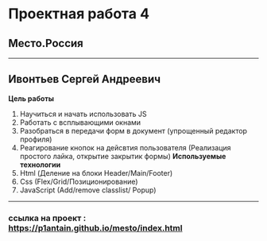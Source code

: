 # Проектная работа 4 
## Место.Россия 
______
## Ивонтьев Сергей Андреевич 
__Цель работы__
1. Научиться и начать использовать JS 
2. Работать с всплывающими окнами
3. Разобраться в передачи форм в документ (упрощенный редактор профиля)
4. Реагирование кнопок на дейсвтия пользователя (Реализация простого лайка, открытие закрытик формы)
__Используемые технологии__
1. Html (Деление на блоки Header/Main/Footer)
2. Css (Flex/Grid/Позиционирование)
3. JavaScript (Add/remove classlist/ Popup)
____
### ссылка на проект : __https://p1antain.github.io/mesto/index.html__